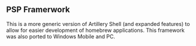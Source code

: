 PSP Framerwork
--------------

This is a more generic version of Artillery Shell (and expanded features) to allow for easier development of homebrew applications. This framework was also ported to Windows Mobile and PC.
